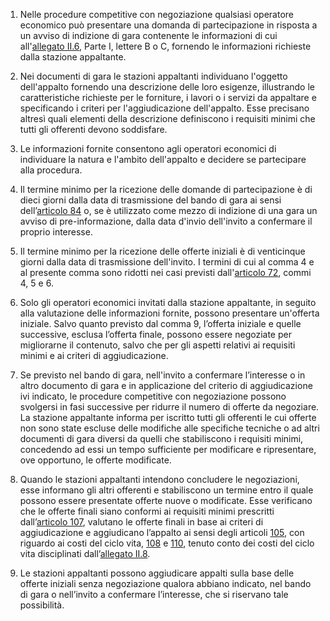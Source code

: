 1. Nelle procedure competitive con negoziazione qualsiasi operatore economico può presentare una domanda di partecipazione in risposta a un avviso di indizione di gara contenente le informazioni di cui all'[allegato II.6](/section/attachment-2-6/1), Parte I, lettere B o C, fornendo le informazioni richieste dalla stazione appaltante.

2. Nei documenti di gara le stazioni appaltanti individuano l'oggetto dell'appalto fornendo una descrizione delle loro esigenze, illustrando le caratteristiche richieste per le forniture, i lavori o i servizi da appaltare e specificando i criteri per l'aggiudicazione dell'appalto. Esse precisano altresì quali elementi della descrizione definiscono i requisiti minimi che tutti gli offerenti devono soddisfare.

3. Le informazioni fornite consentono agli operatori economici di individuare la natura e l'ambito dell'appalto e decidere se partecipare alla procedura.

4. Il termine minimo per la ricezione delle domande di partecipazione è di dieci giorni dalla data di trasmissione del bando di gara ai sensi dell’[articolo 84](/articolo-84/1) o, se è utilizzato come mezzo di indizione di una gara un avviso di pre-informazione, dalla data d'invio dell'invito a confermare il proprio interesse. 

5. Il termine minimo per la ricezione delle offerte iniziali è di venticinque giorni dalla data di trasmissione dell'invito. I termini di cui al comma 4 e al presente comma sono ridotti nei casi previsti dall'[articolo 72](/articolo-72/1), commi 4, 5 e 6. 

6. Solo gli operatori economici invitati dalla stazione appaltante, in seguito alla valutazione delle informazioni fornite, possono presentare un'offerta iniziale. Salvo quanto previsto dal comma 9, l’offerta iniziale e quelle successive, esclusa l’offerta finale, possono essere negoziate per migliorarne il contenuto, salvo che per gli aspetti relativi ai requisiti minimi e ai criteri di aggiudicazione. 

7. Se previsto nel bando di gara, nell'invito a confermare l’interesse o in altro documento di gara e in applicazione del criterio di aggiudicazione ivi indicato, le procedure competitive con negoziazione possono svolgersi in fasi successive per ridurre il numero di offerte da negoziare. La stazione appaltante informa per iscritto tutti gli offerenti le cui offerte non sono state escluse delle modifiche alle specifiche tecniche o ad altri documenti di gara diversi da quelli che stabiliscono i requisiti minimi, concedendo ad essi un tempo sufficiente per modificare e ripresentare, ove opportuno, le offerte modificate. 

8. Quando le stazioni appaltanti intendono concludere le negoziazioni, esse informano gli altri offerenti e stabiliscono un termine entro il quale possono essere presentate offerte nuove o modificate. Esse verificano che le offerte finali siano conformi ai requisiti minimi prescritti dall’[articolo 107](/articolo-107/1), valutano le offerte finali in base ai criteri di aggiudicazione e aggiudicano l’appalto ai sensi degli articoli [105](/articolo-105/1), con riguardo ai costi del ciclo vita, [108](/articolo-108/2) e [110](/articolo-110/2), tenuto conto dei costi del ciclo vita disciplinati dall’[allegato II.8](/section/attachment-2-8/1). 

9. Le stazioni appaltanti possono aggiudicare appalti sulla base delle offerte iniziali senza negoziazione qualora abbiano indicato, nel bando di gara o nell’invito a confermare l’interesse, che si riservano tale possibilità.
